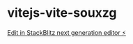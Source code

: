 # vitejs-vite-souxzg

[Edit in StackBlitz next generation editor ⚡️](https://stackblitz.com/~/github.com/Red0catmk49/vitejs-vite-souxzg)